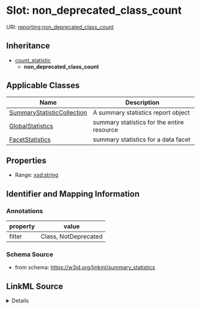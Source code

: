 # Slot: non_deprecated_class_count

URI: [reporting:non_deprecated_class_count](https://w3id.org/linkml/reportnon_deprecated_class_count)




## Inheritance

* [count_statistic](count_statistic.md)
    * **non_deprecated_class_count**





## Applicable Classes

| Name | Description |
| --- | --- |
[SummaryStatisticCollection](SummaryStatisticCollection.md) | A summary statistics report object
[GlobalStatistics](GlobalStatistics.md) | summary statistics for the entire resource
[FacetStatistics](FacetStatistics.md) | summary statistics for a data facet






## Properties

* Range: [xsd:string](http://www.w3.org/2001/XMLSchema#string)







## Identifier and Mapping Information





### Annotations

| property | value |
| --- | --- |
| filter | Class, NotDeprecated |



### Schema Source


* from schema: https://w3id.org/linkml/summary_statistics




## LinkML Source

<details>
```yaml
name: non_deprecated_class_count
annotations:
  filter:
    tag: filter
    value: Class, NotDeprecated
from_schema: https://w3id.org/linkml/summary_statistics
rank: 1000
is_a: count_statistic
alias: non_deprecated_class_count
owner: SummaryStatisticCollection
domain_of:
- SummaryStatisticCollection
slot_group: class_statistic_group
range: string

```
</details>